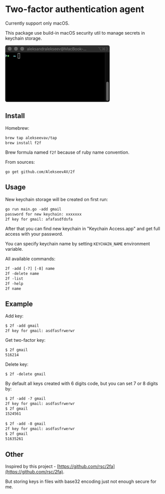 # Two-factor authentication agent

Currently support only macOS.

This package use build-in macOS security util to manage secrets in keychain storage. 

![2f demo](docs/2f_demo.gif)

## Install

Homebrew:

    brew tap alekseevav/tap
    brew install f2f

Brew formula named `f2f` because of ruby name convention.

From sources:

    go get github.com/AlekseevAV/2f

## Usage

New keychain storage will be created on first run:

    go run main.go -add gmail
    password for new keychain: xxxxxxx
    2f key for gmail: afafasdfdsfa

After that you can find new keychain in "Keychain Access.app" and get full access with your password.

You can specify keychain name by setting `KEYCHAIN_NAME` environment variable.

All available commands:

    2f -add [-7] [-8] name
    2f -delete name
    2f -list
    2f -help
    2f name

## Example

Add key:

    $ 2f -add gmail
    2f key for gmail: asdfasfrwerwr

Get two-factor key:

    $ 2f gmail
    516214

Delete key:

    $ 2f -delete gmail

By default all keys created with 6 digits code, but you can set 7 or 8 digits by:

    $ 2f -add -7 gmail
    2f key for gmail: asdfasfrwerwr
    $ 2f gmail
    1524561
    
    $ 2f -add -8 gmail
    2f key for gmail: asdfasfrwerwr
    $ 2f gmail
    51635261


## Other

Inspired by this project - [https://github.com/rsc/2fa](https://github.com/rsc/2fa).

But storing keys in files with base32 encoding just not enough secure for me.
